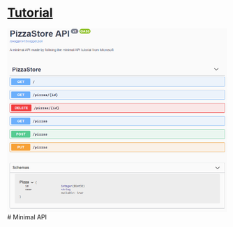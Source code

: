 
# [Tutorial](https://learn.microsoft.com/en-us/training/modules/build-web-api-minimal-api/?WT.mc_id=dotnet-35129-website)

![image off api UI](PizzaStoreAPI.png)# Minimal API
